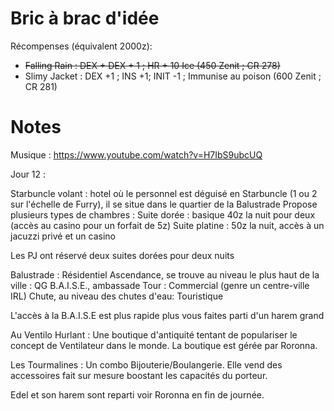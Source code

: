 # Bric à brac d'idée

Récompenses (équivalent 2000z): 
- ~~Falling Rain : DEX + DEX + 1 ; HR + 10 Ice (450 Zenit ; CR 278)~~
- Slimy Jacket : DEX +1 ; INS +1; INIT -1 ; Immunise au poison (600 Zenit ; CR 281)

# Notes

Musique : https://www.youtube.com/watch?v=H7IbS9ubcUQ

Jour 12 : 

Starbuncle volant : hotel où le personnel est déguisé en Starbuncle (1 ou 2 sur l'échelle de Furry), il se situe dans le quartier de la Balustrade
Propose plusieurs types de chambres : 
Suite dorée : basique 40z la nuit pour deux (accès au casino pour un forfait de 5z)
Suite platine : 50z la nuit, accès à un jacuzzi privé et un casino

Les PJ ont réservé deux suites dorées pour deux nuits

Balustrade : Résidentiel
Ascendance, se trouve au niveau le plus haut de la ville : QG B.A.I.S.E., ambassade
Tour : Commercial (genre un centre-ville IRL)
Chute,  au niveau des chutes d'eau: Touristique

L'accès à la B.A.I.S.E est plus rapide plus vous faites parti d'un harem grand

Au Ventilo Hurlant : Une boutique d'antiquité tentant de populariser le concept de Ventilateur dans le monde. La boutique est gérée par Roronna.

Les Tourmalines : Un combo Bijouterie/Boulangerie. Elle vend des accessoires fait sur mesure boostant les capacités du porteur.

Edel et son harem sont reparti voir Roronna en fin de journée.